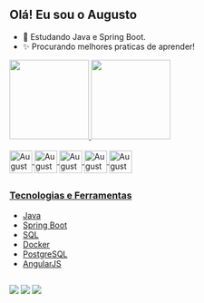 ## Olá! Eu sou o Augusto 

- 🌱 Estudando Java e Spring Boot.
- ✨ Procurando melhores praticas de aprender!

<div>
  <a href="https://github.com/AugustoSandrini">
    <img height="140em" src="https://github-readme-stats.vercel.app/api?username=AugustoSandrini&show_icons=true&theme=dark&include_all_commits=true&count_private=true"/>
    <img height="140em" src="https://github-readme-stats.vercel.app/api/top-langs/?username=AugustoSandrini&layout=compact&langs_count=10&hide_border=true&theme=dark"/>
</div>
  
<div style="display: inline_block"><br>
  <img align="center" alt="AugustoJ" height="40" width="40" src="https://cdn.jsdelivr.net/gh/devicons/devicon/icons/java/java-original-wordmark.svg">
  <img align="center" alt="AugustoSB" height="40" width="40" src="https://cdn.jsdelivr.net/gh/devicons/devicon/icons/spring/spring-original-wordmark.svg">
  <img align="center" alt="Augustosql" height="40" width="40" src="https://img.icons8.com/external-flaticons-lineal-color-flat-icons/64/000000/external-sql-computer-programming-flaticons-lineal-color-flat-icons.png">
  <img align="center" alt="AugustoMacOS" height="40" width="40" src="https://img.icons8.com/color/48/undefined/mac-os--v1.png">
  <img align="center" alt="AugustoIDEA" height="40" width="40" src="https://img.icons8.com/plasticine/100/000000/intellij-idea.png">
</div>
  
  ##
  
  ### Tecnologias e Ferramentas
  
  - Java
  - Spring Boot
  - SQL
  - Docker
  - PostgreSQL
  - AngularJS
  
  ##
  
<div>
  <a href="https://www.linkedin.com/in/augusto-sandrini-7105a9234" target="_blank"><img src="https://img.shields.io/badge/LinkedIn-0077B5?style=for-the-badge&logo=linkedin&logoColor=white" target="_blank"></a>
  <a href="https://discord.com/users/AugustoSandrini#7222" target="_blank"><img src="https://img.shields.io/badge/Discord-7289DA?style=for-the-badge&logo=discord&logoColor=white" target="_blank"></a>
  <a href="https://www.instagram.com/augusto_sandrini/" target="_blank"><img src="https://img.shields.io/badge/Instagram-E4405F?style=for-the-badge&logo=instagram&logoColor=white" target="_blank"></a>
  </div>
